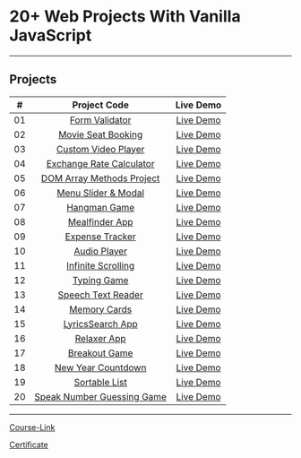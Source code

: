 # 20+ Web Projects With Vanilla JavaScript

---

## Projects

|  #  |                                                                     Project Code                                                                     |                                       Live Demo                                       |
| :-: | :--------------------------------------------------------------------------------------------------------------------------------------------------: | :-----------------------------------------------------------------------------------: |
| 01  |          [Form Validator](https://github.com/AhmedKhalafallah1999/Kalbonyan--Elmarsos/tree/main/02-Udemy/-03-Mini-Projects/form-validator)           | [Live Demo](https://64a9675136a1f17cb5dddbb6--fabulous-fenglisu-3be6da.netlify.app/)  |
| 02  |      [Movie Seat Booking](https://github.com/AhmedKhalafallah1999/Kalbonyan--Elmarsos/tree/main/02-Udemy/-03-Mini-Projects/movie-seat-booking)       |     [Live Demo](https://64a96a98c6d6e606d3dcbdaa--cozy-donut-a2a927.netlify.app/)     |
| 03  |     [Custom Video Player](https://github.com/AhmedKhalafallah1999/Kalbonyan--Elmarsos/tree/main/02-Udemy/-03-Mini-Projects/custom-video-player)      |  [Live Demo](https://64a96c454dd25f04c4c8027d--venerable-mochi-a164fc.netlify.app/)   |
| 04  |      [Exchange Rate Calculator](https://github.com/AhmedKhalafallah1999/Kalbonyan--Elmarsos/tree/main/02-Udemy/-03-Mini-Projects/exchange-rate)      |   [Live Demo](https://64a96c1d803f81070ee0bd59--gentle-cassata-c98ec0.netlify.app/)   |
| 05  |   [DOM Array Methods Project](https://github.com/AhmedKhalafallah1999/Kalbonyan--Elmarsos/tree/main/02-Udemy/-03-Mini-Projects/dom-array-methods)    | [Live Demo](https://64a96ca16a675c0532c4caf2--regal-strudel-285482.netlify.app/````)  |
| 06  |      [Menu Slider & Modal](https://github.com/AhmedKhalafallah1999/Kalbonyan--Elmarsos/tree/main/02-Udemy/-03-Mini-Projects/modal-menu-slider)       |  [Live Demo](https://64a96d5a07c5a60a93d7663a--loquacious-froyo-a38922.netlify.app/)  |
| 07  |               [Hangman Game](https://github.com/AhmedKhalafallah1999/Kalbonyan--Elmarsos/tree/main/02-Udemy/-03-Mini-Projects/Game-8)                | [Live Demo](https://64a96e045489340a4c76a62c--resonant-frangollo-074ee3.netlify.app/) |
| 08  |            [Mealfinder App](https://github.com/AhmedKhalafallah1999/Kalbonyan--Elmarsos/tree/main/02-Udemy/-03-Mini-Projects/meal-finder)            | [Live Demo](https://64a96e369a1393030141998c--cerulean-tiramisu-ccae73.netlify.app/)  |
| 09  |        [Expense Tracker](https://github.com/AhmedKhalafallah1999/Kalbonyan--Elmarsos/tree/main/02-Udemy/-03-Mini-Projects/09-Expense-Tracker)        |  [Live Demo](https://64a974115489340db976a59c--dapper-creponne-123868.netlify.app/)   |
| 10  |           [Audio Player](https://github.com/AhmedKhalafallah1999/Kalbonyan--Elmarsos/tree/main/02-Udemy/-03-Mini-Projects/10-Audio-Player)           |  [Live Demo](https://64a972a501213a096d7868c1--splendid-narwhal-5fd6d9.netlify.app/)  |
| 11  |     [Infinite Scrolling](https://github.com/AhmedKhalafallah1999/Kalbonyan--Elmarsos/tree/main/02-Udemy/-03-Mini-Projects/11-Infinite-Scrolling)     | [Live Demo](https://64a9743a803f810acde0bcfe--wonderful-daifuku-cb3dc5.netlify.app/)  |
| 12  |             [Typing Game](https://github.com/AhmedKhalafallah1999/Kalbonyan--Elmarsos/tree/main/02-Udemy/-03-Mini-Projects/12-Type-Race)             |   [Live Demo](https://64a96e775489340abf76a57e--rainbow-babka-f883f5.netlify.app/)    |
| 13  |     [Speech Text Reader](https://github.com/AhmedKhalafallah1999/Kalbonyan--Elmarsos/tree/main/02-Udemy/-03-Mini-Projects/13-Speech-Text-Reader)     |     [Live Demo](https://64a96ee95489340abf76a798--meek-pony-71edaf.netlify.app/)      |
| 14  |          [Memory Cards](https://github.com/AhmedKhalafallah1999/Kalbonyan--Elmarsos/tree/main/02-Udemy/-03-Mini-Projects/14-Memory-Cards/)           |  [Live Demo](https://64a96f5f7ed34f09262eaf47--clinquant-sorbet-47048b.netlify.app/)  |
| 15  |        [LyricsSearch App](https://github.com/AhmedKhalafallah1999/Kalbonyan--Elmarsos/tree/main/02-Udemy/-03-Mini-Projects/15-Lyrics-Search)         | [Live Demo](https://64a96ffd4bbc5204ab702b30--astounding-phoenix-d6db98.netlify.app/) |
| 16  |              [Relaxer App](https://github.com/AhmedKhalafallah1999/Kalbonyan--Elmarsos/tree/main/02-Udemy/-03-Mini-Projects/16-Relaxer)              |  [Live Demo](https://64a971944bbc52052e70bc49--peaceful-tapioca-d4631a.netlify.app/)  |
| 17  |            [Breakout Game](https://github.com/AhmedKhalafallah1999/Kalbonyan--Elmarsos/tree/main/02-Udemy/-03-Mini-Projects/17-Breakout)             | [Live Demo](https://64a9737490908306e3ae140b--thriving-valkyrie-8ed7e3.netlify.app/)  |
| 18  |     [New Year Countdown](https://github.com/AhmedKhalafallah1999/Kalbonyan--Elmarsos/tree/main/02-Udemy/-03-Mini-Projects/18-New-Year-Countdown)     | [Live Demo](https://64a97230bcf4a10774b0bf20--dazzling-crostata-9ca514.netlify.app/)  |
| 19  |          [Sortable List](https://github.com/AhmedKhalafallah1999/Kalbonyan--Elmarsos/tree/main/02-Udemy/-03-Mini-Projects/19-Sortable-List)          |    [Live Demo](https://64a96fbd07c5a60b93d769dd--polite-kulfi-925897.netlify.app/)    |
| 20  | [Speak Number Guessing Game](https://github.com/AhmedKhalafallah1999/Kalbonyan--Elmarsos/tree/main/02-Udemy/-03-Mini-Projects/20-Speak-Number-Guess) | [Live Demo](https://64a9737490908306e3ae140b--thriving-valkyrie-8ed7e3.netlify.app/)  |

---

[Course-Link](https://www.udemy.com/course/web-projects-with-vanilla-javascript/)<br>

[Certificate](https://drive.google.com/file/d/1n5ZfDV9qAhjFI__Pow0495vu0wcCXZxn/view)
